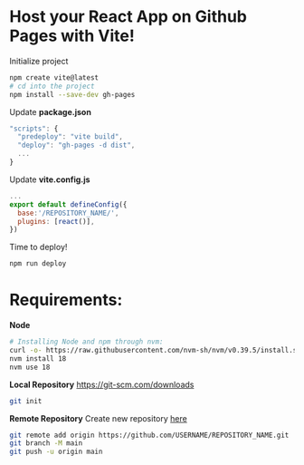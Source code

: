 # Host your React App on Github Pages with Vite!

Initialize project
```bash
npm create vite@latest
# cd into the project
npm install --save-dev gh-pages
```

Update **package.json**
```js
"scripts": {
  "predeploy": "vite build",
  "deploy": "gh-pages -d dist",
  ...
}
```

Update **vite.config.js**
```js
...
export default defineConfig({
  base:'/REPOSITORY_NAME/',
  plugins: [react()],
})
```

Time to deploy!
```bash
npm run deploy
```

# Requirements:
**Node**
```bash
# Installing Node and npm through nvm:
curl -o- https://raw.githubusercontent.com/nvm-sh/nvm/v0.39.5/install.sh | bash
nvm install 18
nvm use 18
```

**Local Repository**
https://git-scm.com/downloads
```bash
git init
```

**Remote Repository**
Create new repository [here](https://github.com/new)
```bash
git remote add origin https://github.com/USERNAME/REPOSITORY_NAME.git
git branch -M main
git push -u origin main
```


